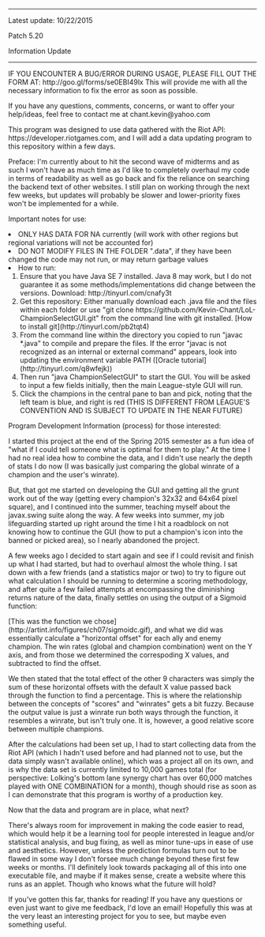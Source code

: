 <hr />

<p>Latest update: 10/22/2015</p>

<p>Patch 5.20</p>

<p>Information Update</p>

<hr />

<p>IF YOU ENCOUNTER A BUG/ERROR DURING USAGE, PLEASE FILL OUT THE FORM AT:
http://goo.gl/forms/se0EBI49lx
This will provide me with all the necessary information to fix the error
as soon as possible.</p>

<p>If you have any questions, comments, concerns, or want to offer your help/ideas, feel free to contact me at chant.kevin@yahoo.com</p>

<p>This program was designed to use data gathered with the Riot API: https://developer.riotgames.com, and I will add a data updating program to this repository within a few days.</p>

<p>Preface: I'm currently about to hit the second wave of midterms and as such I won't have as much time as I'd like to completely overhaul my code in terms of readability
as well as go back and fix the reliance on searching the backend text of other websites. I still plan on working through the next few weeks, but updates will probably be slower and lower-priority fixes won't be implemented for a while.</p>

<p>Important notes for use:
<uol>
<li>ONLY HAS DATA FOR NA currently (will work with other regions but regional variations will not be accounted for)</li>
<li>DO NOT MODIFY FILES IN THE FOLDER ".data", if they have been changed the code may not run, or may return garbage values</li>
<li>How to run:
  <ol>
  <li>Ensure that you have Java SE 7 installed. Java 8 may work, but I do not guarantee it as some methods/implementations did change between the versions. Download: http://tinyurl.com/cnafy3t</li> 
  <li>Get this repository: Either manually download each .java file and the files within each folder or use "git clone https://github.com/Kevin-Chant/LoL-ChampionSelectGUI.git" from the command line with git installed. [How to install git](http://tinyurl.com/pb2tqt4)</li>
  <li>From the command line within the directory you copied to run "javac *.java" to compile and prepare the files. If the error "javac is not recognized as an internal or external command" appears, look into updating the environment variable PATH ([Oracle tutorial](http://tinyurl.com/q8wfejk))</li>
  <li>Then run "java ChampionSelectGUI" to start the GUI. You will be asked to input a few fields initially, then the main League-style GUI will run.</li>
  <li>Click the champions in the central pane to ban and pick, noting that the left team is blue, and right is red (THIS IS DIFFERENT FROM LEAGUE'S CONVENTION AND IS SUBJECT TO UPDATE IN THE NEAR FUTURE)</li>
  </ol>
  </li>
  </uol>
  </p>

<p>Program Development Information (process) for those interested:
    
I started this project at the end of the Spring 2015 semester as a fun idea of "what if I could tell someone what is optimal for them to play." At the time I had no real idea how to combine the data, and I didn't use nearly the depth of stats I do now (I was basically just comparing the global winrate of a champion and the user's winrate).

But, that got me started on developing the GUI and getting all the grunt work out of the way (getting every champion's 32x32 and 64x64 pixel square), and I continued into the summer, teaching myself about the javax.swing suite along the way. A few weeks into summer, my job lifeguarding started up right around the time I hit a roadblock on not knowing how to continue the GUI (how to put a champion's icon into the banned or picked area), so I nearly abandoned the project.

A few weeks ago I decided to start again and see if I could revisit and finish up what I had started, but had to overhaul almost the whole thing. I sat down with a few friends (and a statistics major or two) to try to figure out what calculation I should be running to determine a scoring methodology, and after quite a few failed attempts at encompassing the diminishing returns nature of the data, finally settles on using the output of a Sigmoid function:</p>

<p>[This was the function we chose](http://artint.info/figures/ch07/sigmoidc.gif), and what we did was essentially calculate a "horizontal offset" for each ally and enemy champion. The win rates (global and champion combination) went on the Y axis, and from those we determined the correspoding X values, and subtracted to find the offset.

We then stated that the total effect of the other 9 characters was simply the sum of these horizontal offsets with the default X value passed back through the function to find a percentage. This is where the relationship between the concepts of "scores" and "winrates" gets a bit fuzzy. Because the output value is just a winrate run both ways through the function, it resembles a winrate, but isn't truly one. It is, however, a good relative score between multiple champions.

After the calculations had been set up, I had to start collecting data from the
Riot API (which I hadn't used before and had planned not to use, but the data
simply wasn't available online), which was a project all on its own, and is why
the data set is currently limited to 10,000 games total (for perspective:
Lolking's bottom lane synergy chart has over 60,000 matches played with ONE
COMBINATION for a month), though should rise as soon as I can demonstrate that
this program is worthy of a production key.
</p>

<p>Now that the data and program are in place, what next?</p>

<p>There's always room for improvement in making the code easier to read, which would
help it be a learning tool for people interested in league and/or statistical
analysis, and bug fixing, as well as minor tune-ups in ease of use and aesthetics.
However, unless the prediction formulas turn out to be flawed in some way I don't
forsee much change beyond these first few weeks or months. I'll definitely look
towards packaging all of this into one executable file, and maybe if it makes
sense, create a website where this runs as an applet.
Though who knows what the future will hold?</p>

<p>If you've gotten this far, thanks for reading! If you have any questions or even just want to give me feedback, I'd love an email! Hopefully this was at the very least an interesting project for you to see, but maybe even something useful.</p>

